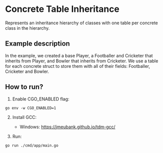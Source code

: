 # Concrete Table Inheritance

Represents an inheritance hierarchy of classes with one table per concrete class in the hierarchy.

## Example description

In the example, we created a base Player, a Footballer and Cricketer that inherits from Player, and Bowler that inherits from Cricketer. We use a table for each concrete struct to store them with all of their fields: Footballer, Cricketer and Bowler.

## How to run?

1. Enable CGO_ENABLED flag:

```
go env -w CGO_ENABLED=1
```

2. Install GCC:

   - Windows: https://jmeubank.github.io/tdm-gcc/

3. Run:

```
go run ./cmd/app/main.go
```
